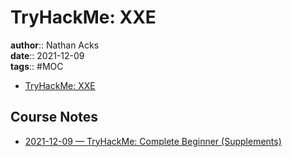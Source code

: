 # TryHackMe: XXE

**author**:: Nathan Acks  
**date**:: 2021-12-09  
**tags**:: #MOC

* [TryHackMe: XXE](https://tryhackme.com/room/xxe)

## Course Notes

* [2021-12-09 — TryHackMe: Complete Beginner (Supplements)](../log/2021-12-09-tryhackme-complete-beginner-supplements.md)

